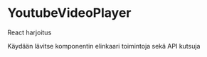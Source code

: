 # YoutubeVideoPlayer
React harjoitus

Käydään lävitse komponentin elinkaari toimintoja sekä API kutsuja
